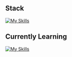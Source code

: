 ## Stack
[![My Skills](https://skillicons.dev/icons?i=html,css,js,react,tailwind,bootstrap)](https://skillicons.dev)

## Currently Learning 
[![My Skills](https://skillicons.dev/icons?i=nodejs,express,postgres)](https://skillicons.dev)
